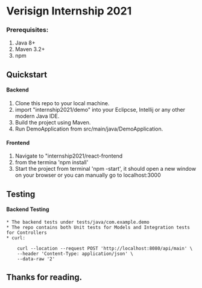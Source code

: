# Verisign Internship 2021

### Prerequisites:
1. Java 8+
2. Maven 3.2+
3. npm

## Quickstart

#### Backend
1. Clone this repo to your local machine.
2. import "internship2021/demo" into your Eclipcse, Intellij or any other modern Java IDE.
3. Build the project using Maven.
4. Run DemoApplication from src/main/java/DemoApplication.

#### Frontend
1. Navigate to "internship2021/react-frontend
2. from the termina 'npm install'
3. Start the project from terminal 'npm -start', it should open a new window on your browser or you can manually go to localhost:3000

## Testing

#### Backend Testing
    * The backend tests under tests/java/com.example.demo
    * The repo contains both Unit tests for Models and Integration tests for Controllers
    * curl:
```
    curl --location --request POST 'http://localhost:8080/api/main' \
    --header 'Content-Type: application/json' \
    --data-raw '2'
```

## Thanks for reading.
